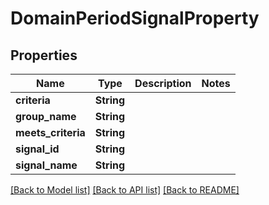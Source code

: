 # DomainPeriodSignalProperty

## Properties

Name | Type | Description | Notes
------------ | ------------- | ------------- | -------------
**criteria** | **String** |  | 
**group_name** | **String** |  | 
**meets_criteria** | **String** |  | 
**signal_id** | **String** |  | 
**signal_name** | **String** |  | 

[[Back to Model list]](../README.md#documentation-for-models) [[Back to API list]](../README.md#documentation-for-api-endpoints) [[Back to README]](../README.md)


